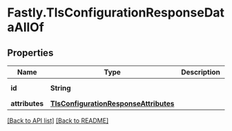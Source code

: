 # Fastly.TlsConfigurationResponseDataAllOf

## Properties

Name | Type | Description | Notes
------------ | ------------- | ------------- | -------------
**id** | **String** |  | [optional] [readonly] 
**attributes** | [**TlsConfigurationResponseAttributes**](TlsConfigurationResponseAttributes.md) |  | [optional] 


[[Back to API list]](../../README.md#endpoints) [[Back to README]](../../README.md)
